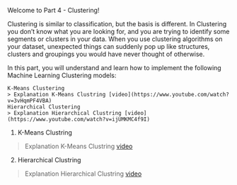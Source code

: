 Welcome to Part 4 - Clustering!


Clustering is similar to classification, but the basis is different. In Clustering you don’t know what you are looking for, and you are trying to identify some segments or clusters in your data. When you use clustering algorithms on your dataset, unexpected things can suddenly pop up like structures, clusters and groupings you would have never thought of otherwise.

In this part, you will understand and learn how to implement the following Machine Learning Clustering models:

    K-Means Clustering
    > Explanation K-Means Clustring [video](https://www.youtube.com/watch?v=3vHqmPF4VBA)
    Hierarchical Clustering
    > Explanation Hierarchical Clustring [video](https://www.youtube.com/watch?v=ijUMKMC4f9I)






1. K-Means Clustring
> Explanation K-Means Clustring [video](https://www.youtube.com/watch?v=3vHqmPF4VBA)

2. Hierarchical Clustring
> Explanation Hierarchical Clustring [video](https://www.youtube.com/watch?v=ijUMKMC4f9I)

